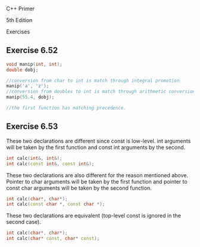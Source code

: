 C++ Primer

5th Edition

Exercises 

## Exercise 6.52

```cpp
void manip(int, int);
double dobj;

//conversion from char to int is match through integral promotion
manip('a', 'z');
//conversion from doubles to int is match through arithmetic conversion 
manip(55.4, dobj);

//the first function has matching precedence.

```

## Exercise 6.53

These two declarations are different since const is low-level. int arguments will be taken by the first function and const int arguments by the second.
```cpp
int calc(int&, int&);
int calc(const int&, const int&);
```
These two declarations are also different for the reason mentioned above. Pointer to char arguments will be taken by the first function and pointer to const char arguments will be taken by the second function.
```cpp
int calc(char*, char*);
int calc(const char *, const char *);
```
These two declarations are equivalent (top-level const is ignored in the second case).
```cpp
int calc(char*, char*);
int calc(char* const, char* const);
```
